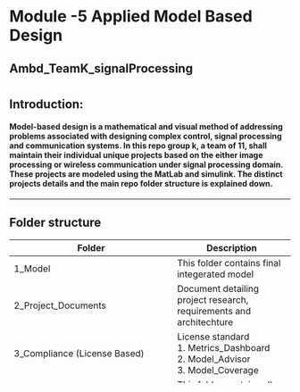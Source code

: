 # Module -5 Applied Model Based Design
## Ambd_TeamK_signalProcessing

#
## Introduction: ##
#### Model-based design is a mathematical and visual method of addressing problems associated with designing complex control, signal processing and communication systems. In this repo group k, a team of 11, shall maintain their individual unique projects based on the either image processing or wireless communication under signal processing domain. These projects are modeled using the MatLab and simulink. The distinct projects details and the main repo folder structure is explained down.  ####
-------------------------------------------------------------------
## Folder structure ##
| Folder | Description|
| --- | --- |
|1_Model | This folder contains final integerated model |
| 2_Project_Documents | Document detailing project research, requirements and architechture|
| 3_Compliance (License Based) | License standard <br>1. Metrics_Dashboard <br>2. Model_Advisor <br>3. Model_Coverage  |
| 4_Test_Results| This folder contains all the test plans |
| 5_Embedded_C_Executable(License Based) | This folder contains code generted from the model |
| 6_Older_Models | This folder contains older versions of the integerated project  |
| 7_Video | Integerated project working video |
| 8_Scripts | Folder contains the MatLab scripts used |
| All_team_project | Individual project folder of the team is maintained here |
| Images | Contains the images used in the main repo |
| README| This file describes the overview of the project, all the required components to know about the project and collabators cotribution. |


---------------------------------------------------------------------------------
<p align="center">
  <img width = 720 height= 300 src="https://github.com/katana7436/AMBD_TeamK_signalProcessing/blob/b7a2588d76a611ef5f394f4b72a1f84884c5aa5e/Images/teamwork-quotes.png">
</p> <br>

## Team info:

| Name             |PS No      | Individual Project                               | Collabarative implementation | Collabarator     |   Reviewed by  |                 
| ---------------- | :-------: | ------------------------------------------------ | ---------------------------- | ---------------- | -------------- | 
| Yogesh .S.V       | 99007456 | CR VANET                                         |            Yes               | Rajeev Ranjan    |      |                           
| P.Guru Teja Reddy | 99007900 | Add two images and make an another image         |   No                         |  Individual      | |
| Raja Sekhar       | 99007903 | Image Processing - Copy Detection                |   No                         |  Individual      | |
| Sudheera Dasari   | 99007451 | Face Recognition                                 |   No                         |  Individual      | |
| Uppala Goutham    | 99007454 | Audio Amplifier                                  |   No                         |  Individual      | |
| Anushi Chauhan    | 99007925 | Iris Recognition                                 |   No                         |  Individual      | |

## Contribution to the team: ##
|           Task          |PS No     |                Contributor             |       
| ----------------------- | -------- | ------------------------------------------- | 
| Team connect schedule   | 99007927 | Rajeev Ranjan                               |     
|Daily mail updates on the <br> individual agenda for the day | 99007560 | Sakshi Sinha | 
| Team documentation readme file intgeration | 99007903 <br> 99007454 <br> 9907900 |Raja Sekhar <br> U. Gautam <br> Guru Teja Reddy | 
| Main repo readme maintenance | 99007456 | Yogesh S.V | 

-----------------------------------------------------------------------------------------------------------------------------------------------------------------------

